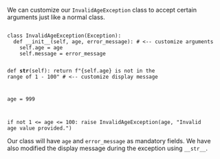 We can customize our `InvalidAgeException` class to accept certain arguments just like a normal class.

<codeblock language="python" type="lesson">
<code>
class InvalidAgeException(Exception):
  def __init__(self, age, error_message): # <-- customize arguments
    self.age = age
    self.message = error_message
    
  def __str__(self):
    return f"{self.age} is not in the range of 1 - 100"  # <-- customize display message
  
age = 999
  
if not 1 <= age <= 100:
  raise InvalidAgeException(age, "Invalid age value provided.")
</code>
</codeblock>

Our class will have `age` and `error_message` as mandatory fields. We have also modified the display message during the exception using `__str__`.

